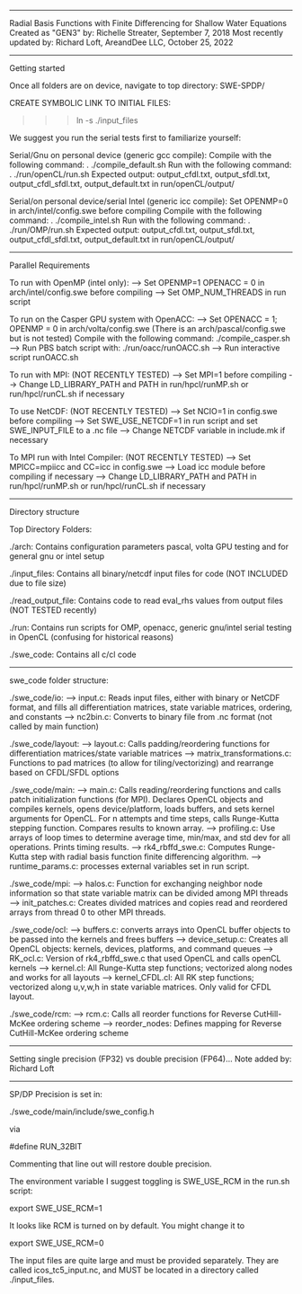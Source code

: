 ------------------------------------------------------------------------------------------------------------------

Radial Basis Functions with Finite Differencing for Shallow Water Equations
Created as "GEN3" by: Richelle Streater, September 7, 2018
Most recently updated by: Richard Loft, AreandDee LLC, October 25, 2022

------------------------------------------------------------------------------------------------------------------

Getting started

Once all folders are on device, navigate to top directory: SWE-SPDP/

CREATE SYMBOLIC LINK TO INITIAL FILES:
>>> ln -s <path to input files> ./input_files

We suggest you run the serial tests first to familiarize yourself:

Serial/Gnu on personal device (generic gcc compile):
Compile with the following command: . ./compile_default.sh
Run with the following command: . ./run/openCL/run.sh
Expected output: output_cfdl.txt, output_sfdl.txt, output_cfdl_sfdl.txt, output_default.txt in run/openCL/output/

Serial/on personal device/serial Intel (generic icc compile):
Set OPENMP=0 in arch/intel/config.swe before compiling
Compile with the following command: . ./compile_intel.sh
Run with the following command: . ./run/OMP/run.sh
Expected output: output_cfdl.txt, output_sfdl.txt, output_cfdl_sfdl.txt, output_default.txt in run/openCL/output/

------------------------------------------------------------------------------------------------------------------

Parallel Requirements

To run with OpenMP (intel only):
--> Set OPENMP=1 OPENACC = 0 in arch/intel/config.swe before compiling
--> Set OMP_NUM_THREADS in run script

To run on the Casper GPU system with OpenACC:
--> Set OPENACC = 1; OPENMP = 0 in arch/volta/config.swe (There is an arch/pascal/config.swe but is not tested)
Compile with the following command: ./compile_casper.sh 
--> Run PBS batch script with: ./run/oacc/runOACC.sh
--> Run interactive script runOACC.sh

To run with MPI: (NOT RECENTLY TESTED)
--> Set MPI=1  before compiling
--> Change LD_LIBRARY_PATH and PATH in run/hpcl/runMP.sh or run/hpcl/runCL.sh if necessary

To use NetCDF: (NOT RECENTLY TESTED)
--> Set NCIO=1 in config.swe before compiling
--> Set SWE_USE_NETCDF=1 in run script and set SWE_INPUT_FILE to a .nc file
--> Change NETCDF variable in include.mk if necessary

To MPI run with Intel Compiler: (NOT RECENTLY TESTED)
--> Set MPICC=mpiicc and CC=icc in config.swe
--> Load icc module before compiling if necessary
--> Change LD_LIBRARY_PATH and PATH in run/hpcl/runMP.sh or run/hpcl/runCL.sh if necessary

------------------------------------------------------------------------------------------------------------------

Directory structure

Top Directory Folders:

./arch: Contains configuration parameters pascal, volta GPU testing and for general 
gnu or intel setup

./input_files: Contains all binary/netcdf input files for code (NOT INCLUDED due to file size)

./read_output_file: Contains code to read eval_rhs values from output files (NOT TESTED recently)

./run: Contains run scripts for OMP, openacc, generic gnu/intel serial testing in OpenCL (confusing for historical reasons)

./swe_code: Contains all c/cl code

------------------------------------------------------------------------------------------------------------------

swe_code folder structure:

./swe_code/io:
--> input.c:  Reads input files, either with binary or NetCDF format, and fills all differentiation matrices, 
state variable matrices, ordering, and constants
--> nc2bin.c: Converts to binary file from .nc format (not called by main function)

./swe_code/layout:
--> layout.c: Calls padding/reordering functions for differentiation matrices/state variable matrices
--> matrix_transformations.c: Functions to pad matrices (to allow for tiling/vectorizing) and rearrange based 
on CFDL/SFDL options

./swe_code/main:
--> main.c: Calls reading/reordering functions and calls patch initialization functions (for MPI). Declares
OpenCL objects and compiles kernels, opens device/platform, loads buffers, and sets kernel arguments for 
OpenCL. For n attempts and time steps, calls Runge-Kutta stepping function. Compares results to known array.
--> profiling.c: Use arrays of loop times to determine average time, min/max, and std dev for all operations.
Prints timing results.
--> rk4_rbffd_swe.c: Computes Runge-Kutta step with radial basis function finite differencing algorithm.
--> runtime_params.c: processes external variables set in run script.

./swe_code/mpi:
--> halos.c: Function for exchanging neighbor node information so that state variable matrix can be divided
among MPI threads
--> init_patches.c: Creates divided matrices and copies read and reordered arrays from thread 0 to other 
MPI threads.

./swe_code/ocl:
--> buffers.c: converts arrays into OpenCL buffer objects to be passed into the kernels and frees buffers
--> device_setup.c: Creates all OpenCL objects: kernels, devices, platforms, and command queues
--> RK_ocl.c: Version of rk4_rbffd_swe.c that used OpenCL and calls openCL kernels
--> kernel.cl: All Runge-Kutta step functions; vectorized along nodes and works for all layouts
--> kernel_CFDL.cl: All RK step functions; vectorized along u,v,w,h in state variable matrices. Only valid for
CFDL layout.

./swe_code/rcm:
--> rcm.c: Calls all reorder functions for Reverse CutHill-McKee ordering scheme
--> reorder_nodes: Defines mapping for Reverse CutHill-McKee ordering scheme

------------------------------------------------------------------------------------------------------------------

Setting single precision (FP32) vs double precision (FP64)...
Note added by: Richard Loft

------------------------------------------------------------------------------------------------------------------

SP/DP Precision is set in:

./swe_code/main/include/swe_config.h

via 

#define RUN_32BIT  

Commenting that line out will restore double precision.

The environment variable I suggest toggling is SWE_USE_RCM in the run.sh script:

export SWE_USE_RCM=1

It looks like RCM is turned on by default. You might change it to

export SWE_USE_RCM=0

The input files are quite large and must be provided separately. They are called icos<NODES>_tc5_input.nc, and MUST be located in a directory called  ./input_files.

